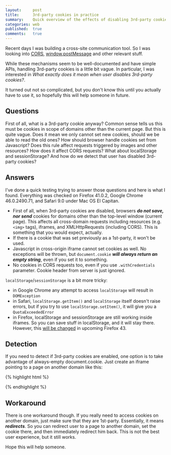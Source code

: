 ```yaml
---
layout:     post
title:      3rd-party cookies in practice
summary:    Quick overview of the effects of disabling 3rd-party cookies in browser
categories: web
published:  true
comments:   true
---
```


Recent days I was building a cross-site communication tool.
So I was looking into [CORS](https://developer.mozilla.org/en-US/docs/Web/HTTP/Access_control_CORS), [window.postMessage](https://developer.mozilla.org/en-US/docs/Web/API/Window/postMessage) and other relevant stuff.

While these mechanisms seem to be well-documented and have simple APIs,
handling 3rd-party cookies is a little bit vague. In particular, I was interested
in _What exactly does it mean when user disables 3rd-party cookies?_.

It turned out not so complicated, but you don't know this until you actually have
to use it, so hopefully this will help someone in future.

## Questions

First of all, what is a 3rd-party cookie anyway? Common sense tells us this must be
cookies in scope of domains other than the current page. But this is quite vague.
Does it mean we only cannot set new cookies, should we be able to read the old ones?
How should browser handle cookies set from Javascript? Does this rule affect requests
triggered by images and other resources? How does it affect CORS requests? What about localStorage and sessionStorage? And how do we detect that user has disabled 3rd-party cookies?

## Answers

I've done a quick testing trying to answer those questions and here is what I found.
Everything was checked on Firefox 41.0.2, Google Chrome 46.0.2490.71, and Safari 9.0 under Mac OS El Capitan.

* First of all, when 3rd-party cookies are disabled, browsers **_do not save, nor send_**
cookies for domains other than the top-level window (current page). This affects all cross-domain requests including resources (e.g. `<img>` tags), iframes, and XMLHttpRequests (including CORS).
This is something that you would expect, actually.
* If there is a cookie that was set previously as a 1st-party, it won't be used.
* Javascript in cross-origin iframe cannot set cookies as well. No exceptions
will be thrown, but `document.cookie` **_will always return an empty string_**, even
if you set it to something.
* No cookies in CORS requests too, even if you use `.withCredentials` parameter. Cookie
header from server is just ignored.

`localStorage`/`sessionStorage` is a bit more tricky:

* in Google Chrome any attempt to access `localStorage` will result in `DOMException`
* in Safari, `localStorage.getItem()` and `localStorage` itself doesn't raise errors, but
if you try to use `localStorage.setItem()`, it will give you a `QuotaExceededError`
* in Firefox, localStorage and sessionStorage are still working inside iframes.
So you can save stuff in localStorage, and it will stay there. However, this
[will be changed](https://bugzilla.mozilla.org/show_bug.cgi?id=536509) in upcoming Firefox 43.

## Detection

If you need to detect if 3rd-party cookies are enabled, one option is to take
advantage of always-empty document.cookie. Just create an iframe pointing to
a page on another domain like this:

{% highlight html %}
<html>
<head>
<script>
var randStr = function(){
  return Math.random().toString(36).substring(7);
};

var thirdPartyCookiesEnabled;
var k = randStr(),
    v = randStr();
document.cookie = k + '=' + v;
if(document.cookie.indexOf(k + '=' + v) == -1) {
  thirdPartyCookiesEnabled = false;
} else {
  thirdPartyCookiesEnabled = true;
}
alert(thirdPartyCookiesEnabled);
</script>
</head>
<body></body>
</html>
{% endhighlight %}

## Workaround

There is one workaround though. If you really need to access cookies on another domain,
just make sure that they are 1st-party. Essentially, it means **_redirects_**.
So you can redirect user to a page to another domain, set the cookie there, and then
immediately redirect him back. This is not the best user experience, but it still works.

Hope this will help someone.